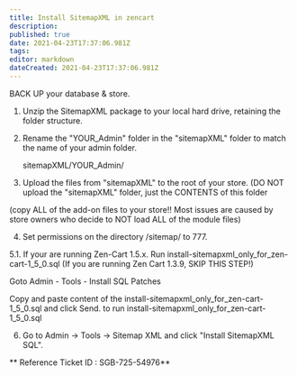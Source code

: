 ```yaml
---
title: Install SitemapXML in zencart
description: 
published: true
date: 2021-04-23T17:37:06.981Z
tags: 
editor: markdown
dateCreated: 2021-04-23T17:37:06.981Z
---
```


BACK UP your database & store.

 1. Unzip the SitemapXML package to your local hard drive, retaining the folder structure.

 2. Rename the "YOUR_Admin" folder in the "sitemapXML" folder to match the name of your admin folder.

     sitemapXML/YOUR_Admin/

 3. Upload the files from "sitemapXML" to the root of your store. (DO NOT upload the "sitemapXML" folder, just the CONTENTS of this folder

   (copy ALL of the add-on files to your store!! Most issues are caused by store owners who decide to NOT load ALL of the module files)

4. Set permissions on the directory /sitemap/ to 777.

5.1. If your are running Zen-Cart 1.5.x. Run install-sitemapxml_only_for_zen-cart-1_5_0.sql (If you are running Zen Cart 1.3.9, SKIP THIS STEP!)

 Goto Admin - Tools - Install SQL Patches

Copy and paste content of the install-sitemapxml_only_for_zen-cart-1_5_0.sql and click Send. to run install-sitemapxml_only_for_zen-cart-1_5_0.sql

6. Go to Admin -> Tools -> Sitemap XML and click "Install SitemapXML SQL".

** Reference Ticket ID : SGB-725-54976**